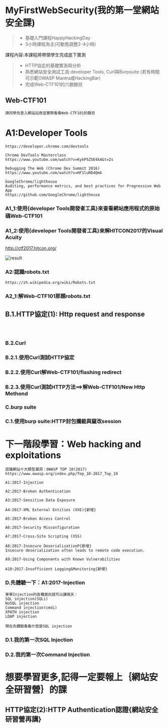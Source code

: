 # MyFirstWebSecurity(我的第一堂網站安全課)

>* 基礎入門課程HappyHackingDay
>* 3小時課程為主(可動態調整2-4小時)

課程內容:本課程將帶領學生完成底下實測
>* HTTP協定的基礎實測與分析
>* 熟悉網站安全測試工具:developer Tools, Curl與Burpsuite
  (若有時間可示範OWASP Mantra或HackingBar)
>* 完成Web-CTF101的六題題目

## Web-CTF101
```
請同學先登入網站註冊並實際看看Web-CTF101的題目
```

# A1:Developer Tools
```
https://developer.chrome.com/devtools

Chrome DevTools Masterclass
https://www.youtube.com/watch?v=KykP5Z5E4kA&t=2s

Debugging The Web (Chrome Dev Summit 2016)
https://www.youtube.com/watch?v=HF1luRD4Qmk

GoogleChrome/lighthouse
Auditing, performance metrics, and best practices for Progressive Web App
https://github.com/GoogleChrome/lighthouse
```

### A1_1:使用{developer Tools開發者工具}來查看網站應用程式的原始碼Web-CTF101

### A1_2:使用{developer Tools開發者工具}來解HITCON2017的Visual Acuity

http://ctf2017.hitcon.org/

![result](pic/HITCON2017.png)

### A2:認識robots.txt
```
https://zh.wikipedia.org/wiki/Robots.txt
```

### A2_1:解Web-CTF101那題robots.txt

## B.1.HTTP協定(1): Http request and response

```



```
### B.2.Curl

### B.2.1.使用Curl測試HTTP協定

### B.2.2.使用Curl解Web-CTF101/flashing redirect

### B.2.3.使用Curl測試HTTP方法==>解Web-CTF101/New Http Methond

### C.burp suite

### C.1.使用burp suite:HTTP封包攔截與竄改session


# 下一階段學習：Web hacking and exploitations

```
認識網站十大類型漏洞：OWASP TOP 10(2017)
https://www.owasp.org/index.php/Top_10-2017_Top_10
```

```
A1:2017-Injection

A2:2017-Broken Authentication

A3:2017-Sensitive Data Exposure

A4:2017-XML External Entities (XXE){新增}

A5:2017-Broken Access Control

A6:2017-Security Misconfiguration

A7:2017-Cross-Site Scripting (XSS)

A8:2017-Insecure DeserializationP{新增}
Insecure deserialization often leads to remote code execution.

A9:2017-Using Components with Known Vulnerabilities

A10:2017-Insufficient Logging&Monitoring{新增}
```

### D.先體驗一下：A1:2017-Injection

```
單單Injection的各種面向就可以講兩天：
SQL injection(SQLi)
NoSQL injection
Command injection(cmdi) 
XPATH injection
LDAP injection

現在先體驗看看什麼是SQL injection
```
### D.1.我的第一次SQL Injection

### D.2.我的第一次Command Injection

# 想要學習更多,記得一定要報上｛網站安全研習營｝的課

## HTTP協定(2):HTTP Authentication認證{網站安全研習營再講}

